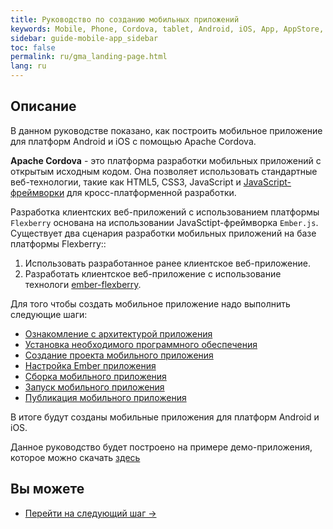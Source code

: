 ```yaml
---
title: Руководство по созданию мобильных приложений 
keywords: Mobile, Phone, Cordova, tablet, Android, iOS, App, AppStore, play market
sidebar: guide-mobile-app_sidebar
toc: false
permalink: ru/gma_landing-page.html
lang: ru
---
```


## Описание

В данном руководстве показано, как построить мобильное приложение для платформ Android и iOS с помощью Apache Cordova.

**Apache Cordova** - это платформа разработки мобильных приложений с открытым исходным кодом. Она позволяет использовать стандартные веб-технологии, такие как HTML5, CSS3, JavaScript и [JavaScript-фреймворки](https://www.reclamare.ua/blog/javascript-frejmvorki/) для кросс-платформенной разработки.

Разработка клиентских веб-приложений c использованием платформы `Flexberry` основана на использовании JavaSctipt-фреймворка `Ember.js`. Существует два сценария разработки мобильных приложений на базе платформы Flexberry::

1. Использовать разработанное ранее клиентское веб-приложение.
2. Разработать клиентское веб-приложение с использование технологи [ember-flexberry](https://flexberry.github.io/ru/ef_landing_page.html).

Для того чтобы создать мобильное приложение надо выполнить следующие шаги:

- [Ознакомление с архитектурой приложения](gms_architecture-mobile-app)
- [Установка необходимого программного обеспечения](gma_po-mobile-app.html)
- [Cоздание проекта мобильного приложения](gma_create-mobile-app.html)
- [Настройка Ember приложения](gma_setting_ember-mobile-app.html)
- [Сборка мобильного приложения](gma_build-mobile-app.html)
- [Запуск мобильного приложения](gma_launch-mobile-app.html)
- [Публикация мобильного приложения](gma_publish-mobile-app.html)

В итоге будут созданы мобильные приложения для платформ Android и iOS.

Данное руководство будет построено на примере демо-приложения, которое можно скачать [здесь](https://github.com/Flexberry/flexberry-cordova-ember-demo)

## Вы можете

* [Перейти на следующий шаг ->](gms_architecture-mobile-app)